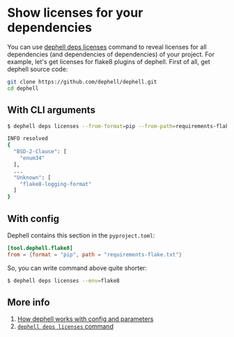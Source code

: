 # Show licenses for your dependencies

You can use [dephell deps licenses](cmd-deps-licenses) command to reveal licenses for all dependencies (and dependencies of dependencies) of your project. For example, let's get licenses for flake8 plugins of dephell. First of all, get dephell source code:

```bash
git clone https://github.com/dephell/dephell.git
cd dephell
```

## With CLI arguments

```bash
$ dephell deps licenses --from-format=pip --from-path=requirements-flake.txt

INFO resolved
{
  "BSD-2-Clause": [
    "enum34"
  ],
  ...
  "Unknown": [
    "flake8-logging-format"
  ]
}
```

## With config

Dephell contains this section in the `pyproject.toml`:

```toml
[tool.dephell.flake8]
from = {format = "pip", path = "requirements-flake.txt"}
```

So, you can write command above quite shorter:

```bash
$ dephell deps licenses --env=flake8
```

## More info

1. [How dephell works with config and parameters](config)
1. [`dephell deps licenses` command](cmd-deps-licenses)
